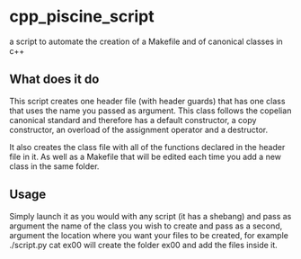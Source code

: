 # cpp_piscine_script
a script to automate the creation of a Makefile and of canonical classes in c++

## What does it do
This script creates one header file (with header guards) that has one class
that uses the name you passed as argument. This class follows the copelian
canonical standard and therefore has a default constructor, a copy constructor,
an overload of the assignment operator and a destructor.

It also creates the class file with all of the functions declared in the header
file in it. As well as a Makefile that will be edited each time you add
a new class in the same folder.

## Usage
Simply launch it as you would with any script (it has a shebang) and pass as
argument the name of the class you wish to create and pass as a second,
argument the location where you want your files to be created, for example
./script.py cat ex00 will create the folder ex00 and add the files inside it.
